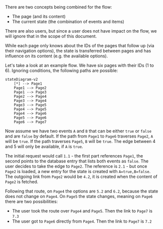 There are two concepts being combined for the flow: 
- The page (and its content)
- The current state (the combination of events and items)

There are also users, but since a user does not have impact on the flow, we will ignore that in the scope of this document.

While each page only knows about the IDs of the pages that follow up (via their navigation options), 
the state is transferred between pages and has influence on its content (e.g. the available options).

Let's take a look at an example flow. We have six pages with their IDs (1 to 6). 
Ignoring conditions, the following paths are possible:
```mermaid
stateDiagram-v2
    [*] --> Page1
    Page1 --> Page2
    Page1 --> Page3
    Page2 --> Page4
    Page3 --> Page4
    Page3 --> Page5
    Page4 --> Page5
    Page4 --> Page6
    Page5 --> Page6
    Page6 --> Page7
```

Now assume we have two events `A` and `B` that can be either `true` or `false` and are `false` by default. 
If the path from `Page1` to `Page6` traverses `Page2`, `A` will be `true`.
If the path traverses `Page5`, `B` will be `true`.
The edge between 4 and 5 will only be available, if `A` is `true`.

The initial request would call `1.1` - the first part references `Page1`, the second points to the database entry
that lists both events as `false`. The user decides to take the edge to `Page2`. 
The reference is `2.1` - but once `Page2` is loaded, a new entry for the state is created with `A=true,B=false`. 
The outgoing link from `Page2` would be `4.2`, it is created when the content of `Page2` is fetched.

Following that route, on `Page4` the options are `5.2` and `6.2`, because the state does not change on `Page4`.
On `Page5` the state changes, meaning on `Page6` there are two possibilities:
- The user took the route over `Page4` and `Page5`. Then the link to `Page7` is `7.3`
- The user got to `Page6` directly from `Page4`. Then the link to `Page7` is `7.2`